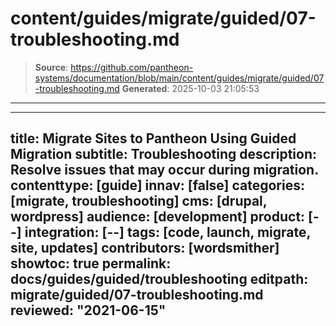 # content/guides/migrate/guided/07-troubleshooting.md

> **Source**: https://github.com/pantheon-systems/documentation/blob/main/content/guides/migrate/guided/07-troubleshooting.md
> **Generated**: 2025-10-03 21:05:53

---

---
title: Migrate Sites to Pantheon Using Guided Migration
subtitle: Troubleshooting
description: Resolve issues that may occur during migration.
contenttype: [guide]
innav: [false]
categories: [migrate, troubleshooting]
cms: [drupal, wordpress]
audience: [development]
product: [--]
integration: [--]
tags: [code, launch, migrate, site, updates]
contributors: [wordsmither]
showtoc: true
permalink: docs/guides/guided/troubleshooting
editpath: migrate/guided/07-troubleshooting.md
reviewed: "2021-06-15"
---

<Partial file="migrate/troubleshooting-migrate-general.md" />
<Partial file="migrate/troubleshooting-drupal.md" />
<Partial file="migrate/troubleshooting-wordpress.md" />
